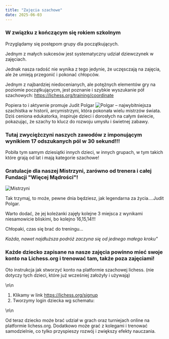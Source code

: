```yaml
---
title: "Zajęcia szachowe"
date: 2025-06-03
---
```

### W związku z kończącym się rokiem szkolnym 
Przyglądamy się postępom grupy dla początkujących. 


Jednym z małych sukcesów jest systematyczny udział dziewczynek w zajęciach.


Jednak nasza radość nie wynika z tego jedynie, że uczęsczają na zajęcia, ale że umieją przegonić i pokonać chłopców.


Jednym z najbardziej niedocenianych, ale potężnych elementów gry na poziomie początkującycm, jest poznanie i szybkie wyszukanie pół szachowych:
https://lichess.org/training/coordinate



Popiera to i aktywnie promuje Judit Polgar 
![Polgar](/uploads/Judit_polgar_03.08.2008.jpg)
– najwybitniejsza szachistka w historii, arcymistrzyni, która pokonała wielu mistrzów świata. Dziś ceniona edukatorka, inspiruje dzieci i dorosłych na całym świecie, pokazując, że szachy to klucz do rozwoju umysłu i świetnej zabawy.


###  Tutaj zwyciężczyni naszych zawodów z imponującym wynikiem 17 odszukanych pól w 30 sekund!!!
Pobiła tym samym dziesiątki innych dzieci, w innych grupach, w tym takich które grają od lat i mają kategorie szachowe!

### Gratulacje dla naszej Mistrzyni, zarówno od trenera i całej Fundacji "Więcej Mądrości"!
![Mistrzyni](/uploads/turka_puzle_best.png)


Tak trzymaj, to może, pewne dnia będziesz, jak legendarna za życia....Judit Polgar.


Warto dodać, że jej koleżanki zajęły kolejne 3 miejsca z wynikami niesamowicie bliskimi, bo kolejno 16,15,14!!!

Chłopaki, czas się brać do treningu...


*Każda, nawet najdłuższa podróż zaczyna się od jednego małego kroku"*



### Każde dziecko zapisane na nasze zajęcia powinno mieć swoje konto na Lichess.org i trenować tam, także poza zajęciami!

Oto instrukcja jak stworzyć konto na platformie szachowej lichess. (nie dotyczy tych dzieci, które już wcześniej założyły i używają)

\n\n

1. Klikamy w link https://lichess.org/signup
2. Tworzymy login dziecka wg schematu: 



\n\n

Od teraz dziecko może brać udział w grach oraz turniejach online na platformie lichess.org. Dodatkowo może grać z kolegami i trenować samodzielnie, co tylko przyspieszy rozwój i zwiększy efekty nauczania.



